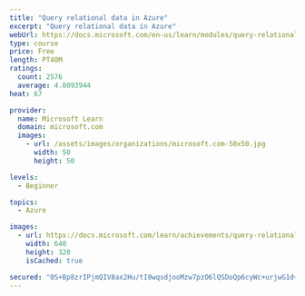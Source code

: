 ```yaml
---
title: "Query relational data in Azure"
excerpt: "Query relational data in Azure"
webUrl: https://docs.microsoft.com/en-us/learn/modules/query-relational-data/
type: course
price: Free
length: PT40M
ratings:
  count: 2576
  average: 4.8093944
heat: 67

provider:
  name: Microsoft Learn
  domain: microsoft.com
  images:
    - url: /assets/images/organizations/microsoft.com-50x50.jpg
      width: 50
      height: 50

levels:
  - Beginner

topics:
  - Azure

images:
  - url: https://docs.microsoft.com/learn/achievements/query-relational-data-azure-social.png
    width: 640
    height: 320
    isCached: true

secured: "0S+Bp8zrIPjmQIV8ax2Hu/tI0wqsdjooMzw7pzO6lQSDoQp6cyWc+urjwG1d+pM1dhlveQlpYXmm1VmaeronQOwgd264IwJmuTbJiuKho9xhm8f2iP3bC1w5RvLXHh/8VCWBZTA/2JoDcsO+RObl4AMA8Q11FX0l2FAgt0KCVhSnlvVYgOmNVlxka2SKzgKseFUWCZgjA3QTRfbtbB8Dr6YyGnI1muZmB7yg0OeWfhpB5le0rM92DGIu+VZxbx0BsveXlT+bLfKEuTsvVMDq3aDLAIVheZRwz1hf8TaeG0uuMqde+cNbYnqi/2ZBzdP/6qBogkTlER+7n6KMKA4npPSmp1WkESNBgbK83a3AcHmFskoRodYg3ETwdElH3e2WJOww0oN1EGo5oH64r7HoLE6DCfjsFFKkyTePlO9p9sQ=;w3kJlR9eyE54ThAQLqMPUw=="
---
```


